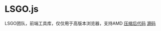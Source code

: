 # LSGO.js
LSGO团队，前端工具库，仅仅用于高版本浏览器，支持AMD
[压缩后代码](https://github.com/zp1996/LSGO.js/blob/master/lib/lsgo.min.js)
[源码](https://github.com/zp1996/LSGO.js/blob/master/LSGO.js)
